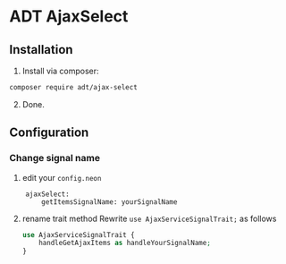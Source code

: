 # ADT AjaxSelect

## Installation

1. Install via composer:
```bash
composer require adt/ajax-select
```
2. Done.

## Configuration

### Change signal name

1. edit your `config.neon`
```neon
	ajaxSelect:
		getItemsSignalName: yourSignalName
```
2. rename trait method
    Rewrite `use AjaxServiceSignalTrait;` as follows
    ```php
    use AjaxServiceSignalTrait {
        handleGetAjaxItems as handleYourSignalName;
    }
    ```